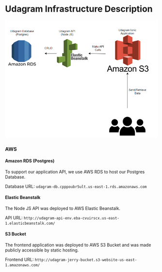 # Udagram Infrastructure Description

![Architecture Diagram](Architecture_Diagram.png)

### AWS
#### Amazon RDS (Postgres)
To support our application API, we use AWS RDS to host our Postgres Database.

Database URL: `udagram-db.cpppoubr5ult.us-east-1.rds.amazonaws.com`

#### Elastic Beanstalk
The Node JS API was deployed to AWS Elastic Beanstalk.

API URL: `http://udagram-api-env.eba-cvuirscx.us-east-1.elasticbeanstalk.com/`

#### S3 Bucket
The frontend application was deployed to AWS S3 Bucket and was made publicly accessible by static hosting.

Frontend URL: `http://udagram-jerry-bucket.s3-website-us-east-1.amazonaws.com/`
